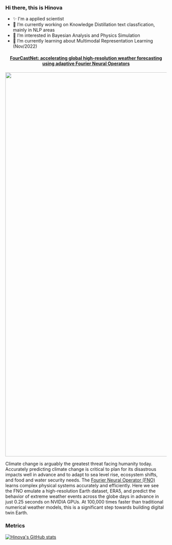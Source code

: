 ### Hi there, this is Hinova
- ✨ I'm a applied scientist
- 🔭 I’m currently working on Knowledge Distillation text classfication, mainly in NLP areas
- 🤔 I’m interested in Bayesian Analysis and Physics Simulation
- 🌱 I’m currently learning about Multimodal Representation Learning (Nov/2022)

<p>
<h4 align='center'> <a href="https://arxiv.org/pdf/2208.05419.pdf">FourCastNet: accelerating global high-resolution weather forecasting using adaptive Fourier Neural Operators</a></h4>
<img src="/ezgif.com-gif-maker.gif" width='1200px'/>

Climate change is arguably the greatest threat facing humanity today. Accurately predicting climate change is critical to plan for its disastrous impacts well in advance and to adapt to sea level rise, ecosystem shifts, and food and water security needs. The [Fourier Neural Operator (FNO)](https://github.com/hinofafa/fourier_neural_operator) learns complex physical systems accurately and efficiently. Here we see the FNO emulate a high-resolution Earth dataset, ERA5, and predict the behavior of extreme weather events across the globe days in advance in just 0.25 seconds on NVIDIA GPUs. At 100,000 times faster than traditional numerical weather models, this is a significant step towards building digital twin Earth.

</p>

### Metrics
[![Hinova's GitHub stats](https://github-readme-stats.vercel.app/api?username=hinofafa)](https://github.com/anuraghazra/github-readme-stats&theme=synthwave)

<!--
**hinofafa/hinofafa** is a ✨ _special_ ✨ repository because its `README.md` (this file) appears on your GitHub profile.

Here are some ideas to get you to work with:

- 🔭 I’m currently working on ...
- 🌱 I’m currently learning ...
- 👯 I’m looking to collaborate on ...
- 🤔 I’m looking for help with ...
- 💬 Ask me about 
- 📫 How to reach me: ...
- 😄 Pronouns: ...
- ⚡ Fun fact: ...
-->

